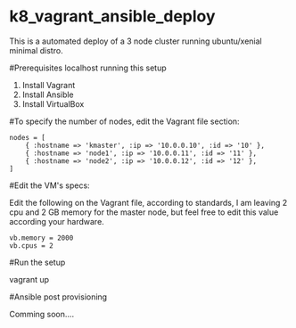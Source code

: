 # k8_vagrant_ansible_deploy

This is a automated deploy of a 3 node cluster running ubuntu/xenial minimal distro.

#Prerequisites localhost running this setup

1. Install Vagrant
2. Install Ansible
3. Install VirtualBox

#To specify the number of nodes, edit the Vagrant file section: 

    nodes = [
        { :hostname => 'kmaster', :ip => '10.0.0.10', :id => '10' },
        { :hostname => 'node1', :ip => '10.0.0.11', :id => '11' },
        { :hostname => 'node2', :ip => '10.0.0.12', :id => '12' },
    ]


#Edit the VM's specs:

Edit the following on the Vagrant file, according to standards, I am leaving 2 cpu and 2 GB memory for the master node, but feel free to edit this value according your hardware.

    vb.memory = 2000
    vb.cpus = 2

#Run the setup 

vagrant up 


#Ansible post provisioning

Comming soon....